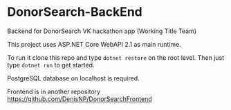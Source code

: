 # DonorSearch-BackEnd
Backend for DonorSearch VK hackathon app (Working Title Team)

This project uses ASP.NET Core WebAPI 2.1 as main runtime.

To run it clone this repo and type `dotnet restore` on the root level. 
Then just type `dotnet run` to get started.

PostgreSQL database on localhost is required.

Frontend is in another repository 
https://github.com/DenisNP/DonorSearchFrontend


